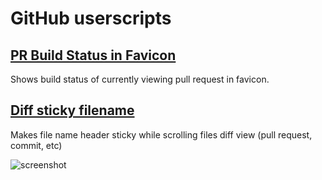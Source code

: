 GitHub userscripts
==================

## [PR Build Status in Favicon](pr-build-status-in-favicon/)

Shows build status of currently viewing pull request in favicon.

## [Diff sticky filename](diff-sticky-filename/diff-sticky-filename.user.js)

Makes file name header sticky while scrolling files diff view (pull request, commit, etc)

![screenshot](https://raw.github.com/motemen/github-userscripts/master/diff-sticky-filename/screenshot.gif)
